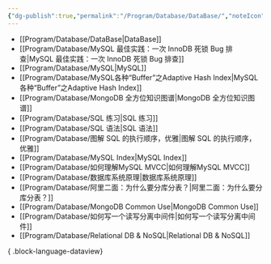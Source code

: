 ```yaml
---
{"dg-publish":true,"permalink":"/Program/Database/DataBase/","noteIcon":""}
---
```


- [[Program/Database/DataBase\|DataBase]]
- [[Program/Database/MySQL 最佳实践：一次 InnoDB 死锁 Bug 排查\|MySQL 最佳实践：一次 InnoDB 死锁 Bug 排查]]
- [[Program/Database/MySQL\|MySQL]]
- [[Program/Database/MySQL各种“Buffer”之Adaptive Hash Index\|MySQL各种“Buffer”之Adaptive Hash Index]]
- [[Program/Database/MongoDB 全方位知识图谱\|MongoDB 全方位知识图谱]]
- [[Program/Database/SQL 练习\|SQL 练习]]
- [[Program/Database/SQL 语法\|SQL 语法]]
- [[Program/Database/图解 SQL 的执行顺序，优雅\|图解 SQL 的执行顺序，优雅]]
- [[Program/Database/MySQL Index\|MySQL Index]]
- [[Program/Database/如何理解MySQL MVCC\|如何理解MySQL MVCC]]
- [[Program/Database/数据库系统原理\|数据库系统原理]]
- [[Program/Database/阿里二面：为什么要分库分表？\|阿里二面：为什么要分库分表？]]
- [[Program/Database/MongoDB Common Use\|MongoDB Common Use]]
- [[Program/Database/如何写一个读写分离中间件\|如何写一个读写分离中间件]]
- [[Program/Database/Relational DB & NoSQL\|Relational DB & NoSQL]]

{ .block-language-dataview}
